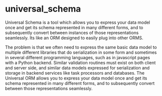 universal_schema
=============

Universal Schema is a tool which allows you to express your data model once and get its schema represented in many different forms, and to subsequently convert between instances of those representations seamlessly. Its like an ORM designed to easily plug into other ORMS.

The problem is that we often need to express the same basic data model to multiple different libraries that do serialization in some form and sometimes in several different programming languages, such as in javascript pages with a Python backend. Similar validation routines must exist on both client and server side, and similar data models expressed for serialization and storage in backend services like task processors and databases. The Universal ORM allows you to express your data model once and get its schema represented in many different forms, and to subsequently convert between those representations seamlessly.


